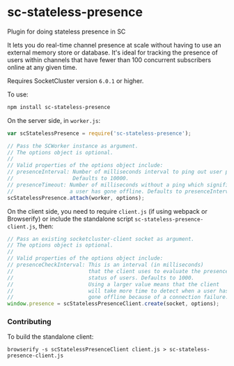 # sc-stateless-presence
Plugin for doing stateless presence in SC

It lets you do real-time channel presence at scale without having to use an external memory store or database.
It's ideal for tracking the presence of users within channels that have fewer than 100 concurrent subscribers
online at any given time.

Requires SocketCluster version `6.0.1` or higher.

To use:

```bash
npm install sc-stateless-presence
```

On the server side, in `worker.js`:

```js
var scStatelessPresence = require('sc-stateless-presence');

// Pass the SCWorker instance as argument.
// The options object is optional.
//
// Valid properties of the options object include:
// presenceInterval: Number of milliseconds interval to ping out user presence.
//                   Defaults to 10000.
// presenceTimeout: Number of milliseconds without a ping which signifies that
//                  a user has gone offline. Defaults to presenceInterval * 1.3.
scStatelessPresence.attach(worker, options);
```

On the client side, you need to require `client.js` (if using webpack or Browserify) or include the standalone script `sc-stateless-presence-client.js`, then:

```js
// Pass an existing socketcluster-client socket as argument.
// The options object is optional.
//
// Valid properties of the options object include:
// presenceCheckInterval: This is an interval (in milliseconds)
//                        that the client uses to evaluate the presence
//                        status of users. Defaults to 1000.
//                        Using a larger value means that the client
//                        will take more time to detect when a user has
//                        gone offline because of a connection failure.
window.presence = scStatelessPresenceClient.create(socket, options);
```

### Contributing

To build the standalone client:

```
browserify -s scStatelessPresenceClient client.js > sc-stateless-presence-client.js
```
